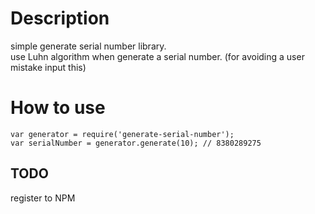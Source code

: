 # Description
simple generate serial number library.  
use Luhn algorithm when generate a serial number.
(for avoiding a user mistake input this)

# How to use

```
var generator = require('generate-serial-number');
var serialNumber = generator.generate(10); // 8380289275
```

## TODO
register to NPM
